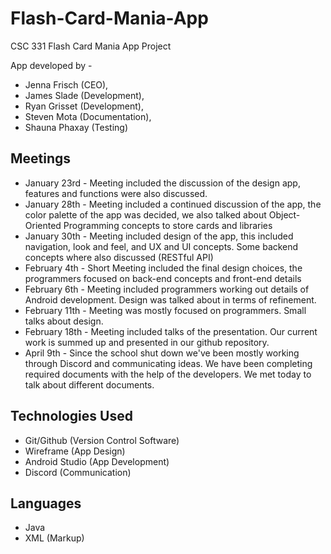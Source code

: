# Flash-Card-Mania-App
CSC 331 Flash Card Mania App Project

App developed by - 
- Jenna Frisch (CEO),
- James Slade (Development),
- Ryan Grisset (Development),
- Steven Mota (Documentation),
- Shauna Phaxay (Testing)

## Meetings
- January 23rd - Meeting included the discussion of the design app, features and functions were also discussed.
- January 28th - Meeting included a continued discussion of the app, the color palette of the app was decided,
we also talked about Object-Oriented Programming concepts to store cards and libraries
- January 30th - Meeting included design of the app, this included navigation, look and feel, and UX and UI concepts. Some backend concepts where also discussed (RESTful API)
- February 4th - Short Meeting included the final design choices, the programmers focused on back-end concepts and front-end details
- February 6th - Meeting included programmers working out details of Android development. Design was talked about in terms of refinement.
- February 11th - Meeting was mostly focused on programmers. Small talks about design.
- February 18th - Meeting included talks of the presentation. Our current work is summed up and presented in our github repository.
- April 9th - Since the school shut down we've been mostly working through Discord and communicating ideas. We have been completing required documents with the help of the developers. We met today to talk about different documents. 

## Technologies Used
- Git/Github (Version Control Software)
- Wireframe (App Design)
- Android Studio (App Development)
- Discord (Communication)

## Languages
- Java
- XML (Markup)
